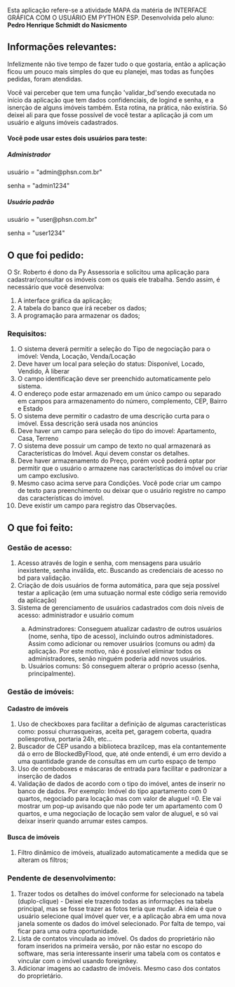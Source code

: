 Esta aplicação refere-se a atividade MAPA da matéria de INTERFACE GRÁFICA COM O USUÁRIO EM PYTHON ESP.
Desenvolvida pelo aluno: <b>Pedro Henrique Schmidt do Nasicmento</b>
<H2>Informações relevantes:</H2>
<p>Infelizmente não tive tempo de fazer tudo o que gostaria, então a aplicação ficou um pouco mais simples do que eu planejei, mas todas as funções pedidas, foram atendidas.</p>
<p>Você vai perceber que tem uma função 'validar_bd'sendo executada no início da aplicação que tem dados confidenciais, de logind e senha, e a isnerçào de alguns imóveis também. Esta rotina, na prática, não existiria. Só deixei ali para que fosse possível de você testar a aplicação já com um usuário e alguns imóveis cadastrados.</p>
<h4>Você pode usar estes dois usuários para teste:</h4>
<h5>Administrador</h5>
        <p>usuário = "admin@phsn.com.br"</p>
        <p>senha = "admin1234"</p>
<h5>Usuário padrão</h5>
        <p>usuário = "user@phsn.com.br"</p>
        <p>senha = "user1234"</p>
<H2>O que foi pedido:</H2>
O Sr. Roberto é dono da Py Assessoria e solicitou uma aplicação para cadastrar/consultar os imóveis com os quais ele trabalha. Sendo assim, é necessário que você desenvolva:
<ol>
<li>A interface gráfica da aplicação;</li>
<li>A tabela do banco que irá receber os dados;</li>
<li>A programação para armazenar os dados;</li>
</ol>
<h3>Requisitos:</h3>
<ol>
<li>O sistema deverá permitir a seleção do Tipo de negociação para o imóvel: Venda, Locação, Venda/Locação</li>
<li>Deve haver um local para seleção do status: Disponível, Locado, Vendido, À liberar</li>
<li>O campo identificação deve ser preenchido automaticamente pelo sistema.</li>
<li>O endereço pode estar armazenado em um único campo ou separado em campos para armazenamento do número, complemento, CEP, Bairro e Estado</li>
<li>O sistema deve permitir o cadastro de uma descrição curta para o imóvel. Essa descrição será usada nos anúncios</li>
<li>Deve haver um campo para seleção do tipo do imovel: Apartamento, Casa, Terreno</li>
<li>O sistema deve possuir um campo de texto no qual armazenará as Características do Imóvel. Aqui devem constar os detalhes.</li>
<li>Deve haver armazenamento do Preço, porém você poderá optar por permitir que o usuário o armazene nas características do imóvel ou criar um campo exclusivo.</li>
<li>Mesmo caso acima serve para Condições. Você pode criar um campo de texto para preenchimento ou deixar que o usuário registre no campo das características do imóvel.</li>
<li>Deve existir um campo para registro das Observações.</li>
</ol>
<h2>O que foi feito:</h2>
<h3>Gestão de acesso:</h3>
<ol>
<li>Acesso através de login e senha, com mensagens para usuário inexistente, senha inválida, etc. Buscando as credenciais de acesso no bd para validação.</li>
<li>Criação de dois usuários de forma automática, para que seja possível testar a aplicação (em uma sutuação normal este código seria removido da aplicação)</li>
<li>Sistema de gerenciamento de usuários cadastrados com dois níveis de acesso: administrador e usuário comum</li>
<ol type="a">
<li>Adminstradores: Conseguem atualizar cadastro de outros usuários (nome, senha, tipo de acesso), incluindo outros administadores. Assim como adicionar ou remover usuários (comuns ou adm) da aplicação. Por este motivo, não é possível eliminar todos os administradores, senão ninguém poderia add novos usuários.</li>
<li> Usuários comuns: Só conseguem alterar o próprio acesso (senha, principalmente).</li>
</ol>
</ol>
<h3>Gestão de imóveis:</h3>
<h4>Cadastro de imóveis</h4>
<ol>
<li> Uso de checkboxes para facilitar a definição de algumas características como: possui churrasqueiras, aceita pet, garagem coberta, quadra poliesprotiva, portaria 24h, etc...</li>
<li>Buscador de CEP usando a biblioteca brazilcep, mas ela contantemente dá o erro de BlockedByFlood, que, até onde entendi, é um erro devido a uma quantidade grande de consultas em um curto espaço de tempo</li>
<li>Uso de comboboxes e máscaras de entrada para facilitar e padronizar a inserção de dados</li>
<li>Validação de dados de acordo com o tipo do imóvel, antes de inserir no banco de dados. Por exemplo: Imóvel do tipo apartamento com 0 quartos, negociado para locação mas com valor de aluguel =0. Ele vai mostrar um pop-up avisando que não pode ter um apartamento com 0 quartos, e uma negociação de locação sem valor de aluguel, e só vai deixar inserir quando arrumar estes campos.</li>
</ol>
<h4>Busca de imóveis</h4>
<ol>
<li>Filtro dinâmico de imóveis, atualizado automaticamente a medida que se alteram os filtros;</li>
</ol>
<h3>Pendente de desenvolvimento:</h3>
<ol>
<li>Trazer todos os detalhes do imóvel conforme for selecionado na tabela (duplo-clique) - Deixei ele trazendo todas as informações na tabela principal, mas se fosse trazer as fotos teria que mudar. A ideia é que o usuário selecione qual imóvel quer ver, e a aplicação abra em uma nova janela somente os dados do imóvel selecionado. Por falta de tempo, vai ficar para uma outra oportunidade.</li>
<li>Lista de contatos vinculada ao imóvel. Os dados do proprietário não foram inseridos na primeira versão, por não estar no escopo do software, mas seria interessante inserir uma tabela com os contatos e vincular com o imóvel usando foreignkey.</li>
<li>Adicionar imagens ao cadastro de imóveis. Mesmo caso dos contatos do proprietário.</li>
</ol>